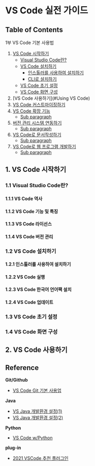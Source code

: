 # VS Code 실전 가이드


## Table of Contents

1부 VS Code 기본 사용법

1. [VS Code 시작하기](#start-vs-code)
   - [Visual Studio Code란?](#what-is-visual-studio-code?)
   - [VS Code 설치하기](#installing-vs-code)
      - [인스톨러를 사용하여 설치하기](#example2)
      - [CLI로 설치하기](#example3) 
   - [VS Code 초기 설정](#vscode-initial-setup)
   - [VS Code 화면 구성](#vscode-view-configuration)
2. [VS Code 사용하기](#Using VS Code)
3. [VS Code 커스트마이징하기](#customizing-vs-code)
4. [VS Code 확장 기능](#fourth-examplehttpwwwfourthexamplecom)
   - [Sub paragraph](#subparagraph1)
5. [버전 관리 시스템 연동하기](#fourth-examplehttpwwwfourthexamplecom)
   - [Sub paragraph](#subparagraph1)
6. [VS Code로 문서작성하기](#fourth-examplehttpwwwfourthexamplecom)
   - [Sub paragraph](#subparagraph1)      
7. [VS Code로 웹 프로그램 개발하기](#fourth-examplehttpwwwfourthexamplecom)
   - [Sub paragraph](#subparagraph1)       


## 1. VS Code 시작하기 <a name="introduction"></a>
### 1.1 Visual Studio Code란? <a name="what-is-visual-studio-code?"></a>
#### 1.1.1 VS Code 역사
#### 1.1.2 VS Code 기능 및 특징
#### 1.1.3 VS Code 라이선스
#### 1.1.4 VS Code 버전 관리
### 1.2 VS Code 설치하기 <a name="installing-vs-code"></a>
#### 1.2.1 인스톨러를 사용하여 설치하기
#### 1.2.2 VS Code 실행
#### 1.2.3 VS Code 한국어 언어팩 설치
#### 1.2.4 VS Code 업데이트
### 1.3 VS Code 초기 설정 <a name="vs-code-initial-setup"></a>
#### 
#### 
### 1.4 VS Code 화면 구성<a name="vscode-view-configuration"></a>
#### 
#### 
## 2. VS Code 사용하기 <a name="using-cs-code"></a>

## Reference

**Git/Github**
- [VS Code Git 기본 사용업](https://qiita.com/y-tsutsu/items/2ba96b16b220fb5913be) 

**Java**
- [VS Java 개발환경 설정(1)](https://xenonhyx.com/vscode-java-off/) 
- [VS Java 개발환경 설정(2)](https://teramaguro.hatenablog.com/entry/2021/12/28/042743)

**Python**
- [VS Code w/Python](https://atmarkit.itmedia.co.jp/ait/series/23363/) 

**plug-in**
- [2021 VSCode 추천 플러그인](https://web-guided.com/594/) 


